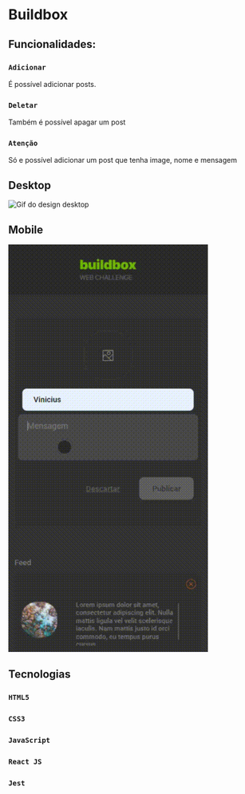 # Buildbox

## Funcionalidades:

### `Adicionar`
É possível adicionar posts.

### `Deletar`
Também é possível apagar um post

### `Atenção`
Só e possível adicionar um post que tenha image, nome e mensagem

## Desktop

<img src="./src/images/buildboxDesktop.gif" alt="Gif do design desktop" width="700"/>


## Mobile

<img src="./src/images/buildboxMobile.gif" alt="Gif do design mobile" width="400"/>

## Tecnologias
### `HTML5`
### `CSS3`
### `JavaScript`
### `React JS`
### `Jest`
